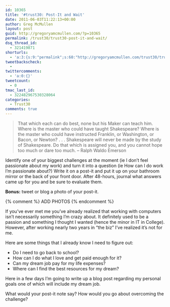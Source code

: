 ```yaml
---
id: 10365
title: '#trust30: Post-It and Wait'
date: 2011-06-03T11:22:13+00:00
author: Greg McMullen
layout: post
guid: http://gregoryamcmullen.com/?p=10365
permalink: /trust30/trust30-post-it-and-wait/
dsq_thread_id:
  - 321419871
shorturls:
  - 'a:3:{s:9:"permalink";s:60:"http://gregoryamcmullen.com/trust30/trust30-post-it-and-wait";s:7:"tinyurl";s:26:"http://tinyurl.com/3rmhzs6";s:4:"isgd";s:19:"http://is.gd/VPWTJC";}'
tweetbackscheck:
  - 
twittercomments:
  - 'a:0:{}'
tweetcount:
  - 0
tmac_last_id:
  - 322482967530328064
categories:
  - Trust30
comments: true
---
```

> That which each can do best, none but his Maker can teach him. Where is the master who could have taught Shakespeare? Where is the master who could have instructed Franklin, or Washington, or Bacon, or Newton? . . . Shakespeare will never be made by the study of Shakespeare. Do that which is assigned you, and you cannot hope too much or dare too much. – Ralph Waldo Emerson

Identify one of your biggest challenges at the moment (ie I don’t feel passionate about my work) and turn it into a question (ie How can I do work I’m passionate about?) Write it on a post-it and put it up on your bathroom mirror or the back of your front door. After 48-hours, journal what answers came up for you and be sure to evaluate them.

**Bonus:** tweet or blog a photo of your post-it.

{% comment %} ADD PHOTOS {% endcomment %}

If you&#8217;ve ever met me you&#8217;ve already realized that working with computers isn&#8217;t necessarily something I&#8217;m crazy about. It definitely used to be a passion and something I thought I wanted (hence the minor in IT in College). However, after working nearly two years in &#8220;the biz&#8221; I&#8217;ve realized it&#8217;s not for me.

Here are some things that I already know I need to figure out:

  * Do I need to go back to school?
  * How can I do what I love and get paid enough for it?
  * Can my dream job pay for my life expenses?
  * Where can I find the best resources for my dream?

Here in a few days I&#8217;m going to write up a blog post regarding my personal goals one of which will include my dream job.

What would your post-it note say? How would you go about overcoming the challenge?